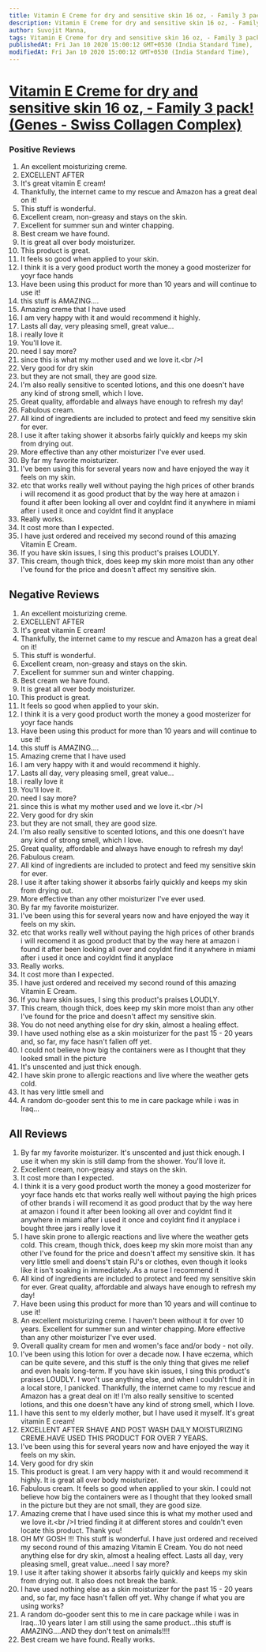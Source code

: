 ```yaml
---
title: Vitamin E Creme for dry and sensitive skin 16 oz, - Family 3 pack! (Genes - Swiss Collagen Complex),
description: Vitamin E Creme for dry and sensitive skin 16 oz, - Family 3 pack! (Genes - Swiss Collagen Complex),
author: Suvojit Manna,
tags: Vitamin E Creme for dry and sensitive skin 16 oz, - Family 3 pack! (Genes - Swiss Collagen Complex),
publishedAt: Fri Jan 10 2020 15:00:12 GMT+0530 (India Standard Time),
modifiedAt: Fri Jan 10 2020 15:00:12 GMT+0530 (India Standard Time),
---
```


# [Vitamin E Creme for dry and sensitive skin 16 oz, - Family 3 pack! (Genes - Swiss Collagen Complex)](https://products.checkmycream.com/products/Vitamin-E-Creme-for-dry-and-sensitive-skin-16-oz-Family-3-pack!-(Genes-Swiss-Collagen-Complex).html)

### Positive Reviews

<ol>
      <li>An excellent moisturizing creme.  </li>
      <li>EXCELLENT AFTER</li>
      <li>It&#x27;s great vitamin E cream!</li>
      <li>Thankfully, the internet came to my rescue and Amazon has a great deal on it!  </li>
      <li>This stuff is wonderful.  </li>
      <li>Excellent cream, non-greasy and stays on the skin.</li>
      <li>Excellent for summer sun and winter chapping.  </li>
      <li>Best cream we have found.</li>
      <li>It is great all over body moisturizer.</li>
      <li>This product is great.</li>
      <li>It feels so good when applied to your skin.  </li>
      <li>I think it is a very good product worth the money a good mosterizer for yoyr face hands</li>
      <li>Have been using this product for more than 10 years and will continue to use it!</li>
      <li>this stuff is AMAZING....</li>
      <li>Amazing creme that I have used</li>
      <li>I am very happy with it and would recommend it highly.  </li>
      <li>Lasts all day, very pleasing smell, great value...</li>
      <li>i really love it</li>
      <li>You&#x27;ll love it.</li>
      <li>need I say more?</li>
      <li>since this is what my mother used and we love it.&lt;br /&gt;I</li>
      <li>Very good for dry skin</li>
      <li>but they are not small, they are good size.</li>
      <li>I&#x27;m also really sensitive to scented lotions, and this one doesn&#x27;t have any kind of strong smell, which I love.</li>
      <li>Great quality, affordable and always have enough to refresh my day!</li>
      <li>Fabulous cream.  </li>
      <li>All kind of ingredients are included to protect and feed my sensitive skin for ever.</li>
      <li>I use it after taking shower it absorbs fairly quickly and keeps my skin from drying out.</li>
      <li>More effective than any other moisturizer I&#x27;ve ever used.</li>
      <li>By far my favorite moisturizer.</li>
      <li>I&#x27;ve been using this for several years now and have enjoyed the way it feels on my skin.</li>
      <li>etc that works really well without paying the high prices of other brands i will recomend it as good product that by the way here at amazon i found it after been looking all over and coyldnt find it anywhere in miami after i used it once and coyldnt find it anyplace</li>
      <li>Really works.</li>
      <li>It cost more than I expected.</li>
      <li>I have just ordered and received my second round of this amazing Vitamin E Cream.  </li>
      <li>If you have skin issues, I sing this product&#x27;s praises LOUDLY.  </li>
      <li>This cream, though thick, does keep my skin more moist than any other I&#x27;ve found for the price and doesn&#x27;t affect my sensitive skin.</li>
</ol>


<h2>Negative Reviews</h2>
<ol>
<li> An excellent moisturizing creme.  </li>
<li> EXCELLENT AFTER</li>
<li> It&#x27;s great vitamin E cream!</li>
<li> Thankfully, the internet came to my rescue and Amazon has a great deal on it!  </li>
<li> This stuff is wonderful.  </li>
<li> Excellent cream, non-greasy and stays on the skin.</li>
<li> Excellent for summer sun and winter chapping.  </li>
<li> Best cream we have found.</li>
<li> It is great all over body moisturizer.</li>
<li> This product is great.</li>
<li> It feels so good when applied to your skin.  </li>
<li> I think it is a very good product worth the money a good mosterizer for yoyr face hands</li>
<li> Have been using this product for more than 10 years and will continue to use it!</li>
<li> this stuff is AMAZING....</li>
<li> Amazing creme that I have used</li>
<li> I am very happy with it and would recommend it highly.  </li>
<li> Lasts all day, very pleasing smell, great value...</li>
<li> i really love it</li>
<li> You&#x27;ll love it.</li>
<li> need I say more?</li>
<li> since this is what my mother used and we love it.&lt;br /&gt;I</li>
<li> Very good for dry skin</li>
<li> but they are not small, they are good size.</li>
<li> I&#x27;m also really sensitive to scented lotions, and this one doesn&#x27;t have any kind of strong smell, which I love.</li>
<li> Great quality, affordable and always have enough to refresh my day!</li>
<li> Fabulous cream.  </li>
<li> All kind of ingredients are included to protect and feed my sensitive skin for ever.</li>
<li> I use it after taking shower it absorbs fairly quickly and keeps my skin from drying out.</li>
<li> More effective than any other moisturizer I&#x27;ve ever used.</li>
<li> By far my favorite moisturizer.</li>
<li> I&#x27;ve been using this for several years now and have enjoyed the way it feels on my skin.</li>
<li> etc that works really well without paying the high prices of other brands i will recomend it as good product that by the way here at amazon i found it after been looking all over and coyldnt find it anywhere in miami after i used it once and coyldnt find it anyplace</li>
<li> Really works.</li>
<li> It cost more than I expected.</li>
<li> I have just ordered and received my second round of this amazing Vitamin E Cream.  </li>
<li> If you have skin issues, I sing this product&#x27;s praises LOUDLY.  </li>
<li> This cream, though thick, does keep my skin more moist than any other I&#x27;ve found for the price and doesn&#x27;t affect my sensitive skin.</li>
<li> You do not need anything else for dry skin, almost a healing effect.  </li>
<li> I have used nothing else as a skin moisturizer for the past 15 - 20 years and, so far, my face hasn&#x27;t fallen off yet.  </li>
<li> I could not believe how big the containers were as I thought that they looked small in the picture</li>
<li> It&#x27;s unscented and just thick enough.</li>
<li> I have skin prone to allergic reactions and live where the weather gets cold.</li>
<li> It has very little smell and</li>
<li> A random do-gooder sent this to me in  care package while i was in Iraq...</li>
</ol>

<h2>All Reviews</h2>

<ol>
    <li> By far my favorite moisturizer. It&#x27;s unscented and just thick enough. I use it when my skin is still damp from the shower. You&#x27;ll love it.</li>
    <li> Excellent cream, non-greasy and stays on the skin.</li>
    <li> It cost more than I expected.</li>
    <li> I think it is a very good product worth the money a good mosterizer for yoyr face hands etc that works really well without paying the high prices of other brands i will recomend it as good product that by the way here at amazon i found it after been looking all over and coyldnt find it anywhere in miami after i used it once and coyldnt find it anyplace i bought three jars i really love it</li>
    <li> I have skin prone to allergic reactions and live where the weather gets cold. This cream, though thick, does keep my skin more moist than any other I&#x27;ve found for the price and doesn&#x27;t affect my sensitive skin. It has very little smell and doens&#x27;t stain PJ&#x27;s or clothes, even though it looks like it isn&#x27;t soaking in immediately..As a nurse I recommend it</li>
    <li> All kind of ingredients are included to protect and feed my sensitive skin for ever. Great quality, affordable and always have enough to refresh my day!</li>
    <li> Have been using this product for more than 10 years and will continue to use it!</li>
    <li> An excellent moisturizing creme.  I haven&#x27;t been without it for over 10 years.  Excellent for summer sun and winter chapping.  More effective than any other moisturizer I&#x27;ve ever used.</li>
    <li> Overall quality cream for men and women&#x27;s face and/or body - not oily.</li>
    <li> I&#x27;ve been using this lotion for over a decade now.  I have eczema, which can be quite severe, and this stuff is the only thing that gives me relief and even heals long-term.  If you have skin issues, I sing this product&#x27;s praises LOUDLY.  I won&#x27;t use anything else, and when I couldn&#x27;t find it in a local store, I panicked.  Thankfully, the internet came to my rescue and Amazon has a great deal on it!  I&#x27;m also really sensitive to scented lotions, and this one doesn&#x27;t have any kind of strong smell, which I love.</li>
    <li> I have this sent to my elderly mother, but I have used it myself.  It&#x27;s great vitamin E cream!</li>
    <li> EXCELLENT AFTER SHAVE AND POST WASH DAILY MOISTURIZING CREME.HAVE USED THIS PRODUCT FOR OVER 7 YEARS.</li>
    <li> I&#x27;ve been using this for several years now and have enjoyed the way it feels on my skin.</li>
    <li> Very good for dry skin</li>
    <li> This product is great. I am very happy with it and would recommend it highly.  It is great all over body moisturizer.</li>
    <li> Fabulous cream.  It feels so good when applied to your skin.  I could not believe how big the containers were as I thought that they looked small in the picture but they are not small, they are good size.</li>
    <li> Amazing creme that I have used since this is what my mother used and we love it.&lt;br /&gt;I tried finding it at different stores and couldn&#x27;t even locate this product.  Thank you!</li>
    <li> OH MY GOSH !!!  This stuff is wonderful.  I have just ordered and received my second round of this amazing Vitamin E Cream.  You do not need anything else for dry skin, almost a healing effect.  Lasts all day, very pleasing smell, great value...need I say more?</li>
    <li> I use it after taking shower it absorbs fairly quickly and keeps my skin from drying out. It also does not break the bank.</li>
    <li> I have used nothing else as a skin moisturizer for the past 15 - 20 years and, so far, my face hasn&#x27;t fallen off yet.  Why change if what you are using works?</li>
    <li> A random do-gooder sent this to me in  care package while i was in Iraq...10 years later I am still using the same product...this stuff is AMAZING....AND they don&#x27;t test on animals!!!!</li>
    <li> Best cream we have found. Really works.</li>
</ol>




